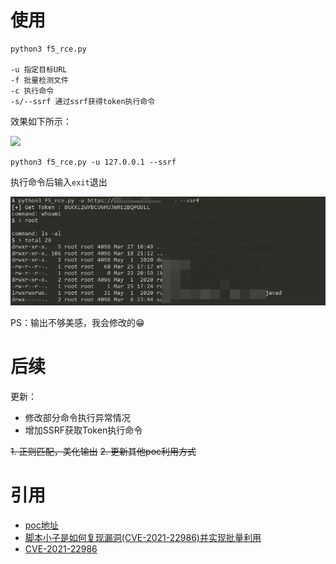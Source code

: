 # 使用

```
python3 f5_rce.py 

-u 指定目标URL
-f 批量检测文件
-c 执行命令
-s/--ssrf 通过ssrf获得token执行命令
```

效果如下所示：

![](./1.png)

```
python3 f5_rce.py -u 127.0.0.1 --ssrf
```
执行命令后输入`exit`退出

![](./ssrf.png)

PS：输出不够美感，我会修改的😁

# 后续

更新：
+ 修改部分命令执行异常情况
+ 增加SSRF获取Token执行命令

~~1. 正则匹配，美化输出~~
~~2. 更新其他poc利用方式~~

# 引用

+ [poc地址](https://twitter.com/wugeej/status/1372392693989445635)
+ [脚本小子是如何复现漏洞(CVE-2021-22986)并实现批量利用](https://mp.weixin.qq.com/s/cavKq04hNU5pJoTBiPMZkw)
+ [CVE-2021-22986](https://github.com/Al1ex/CVE-2021-22986)


